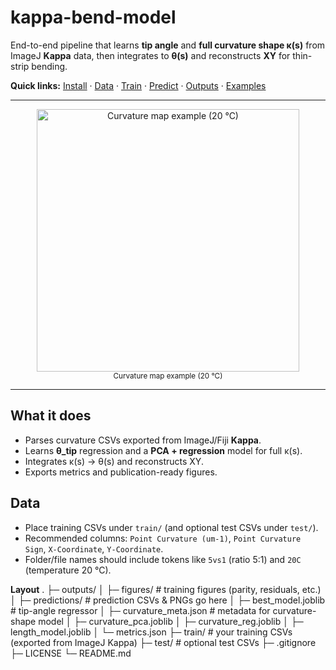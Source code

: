 # kappa-bend-model

End-to-end pipeline that learns **tip angle** and **full curvature shape κ(s)** from ImageJ **Kappa** data, then integrates to **θ(s)** and reconstructs **XY** for thin-strip bending.

**Quick links:** [Install](#install) · [Data](#data) · [Train](#train) · [Predict](#predict) · [Outputs](#outputs) · [Examples](#examples)

---

<div align="center">
  <img src="https://github.com/user-attachments/assets/2a40a26d-fded-4935-b0f8-4e05ad3f58ac" alt="Curvature map example (20 °C)" width="420">
  <br/>
  <sub>Curvature map example (20 °C)</sub>
</div>

---

## What it does

- Parses curvature CSVs exported from ImageJ/Fiji **Kappa**.
- Learns **θ_tip** regression and a **PCA + regression** model for full κ(s).
- Integrates κ(s) → θ(s) and reconstructs XY.
- Exports metrics and publication-ready figures.

## Data

- Place training CSVs under `train/` (and optional test CSVs under `test/`).
- Recommended columns: `Point Curvature (um-1)`, `Point Curvature Sign`, `X-Coordinate`, `Y-Coordinate`.
- Folder/file names should include tokens like `5vs1` (ratio 5:1) and `20C` (temperature 20 °C).

**Layout**
.
├─ outputs/
│ ├─ figures/ # training figures (parity, residuals, etc.)
│ ├─ predictions/ # prediction CSVs & PNGs go here
│ ├─ best_model.joblib # tip-angle regressor
│ ├─ curvature_meta.json # metadata for curvature-shape model
│ ├─ curvature_pca.joblib
│ ├─ curvature_reg.joblib
│ ├─ length_model.joblib
│ └─ metrics.json
├─ train/ # your training CSVs (exported from ImageJ Kappa)
├─ test/ # optional test CSVs
├─ .gitignore
├─ LICENSE
└─ README.md

